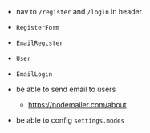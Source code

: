 - nav to `/register` and `/login` in header

- `RegisterForm`
- `EmailRegister`

- `User`

- `EmailLogin`

- be able to send email to users
  - https://nodemailer.com/about

- be able to config `settings.modes`
